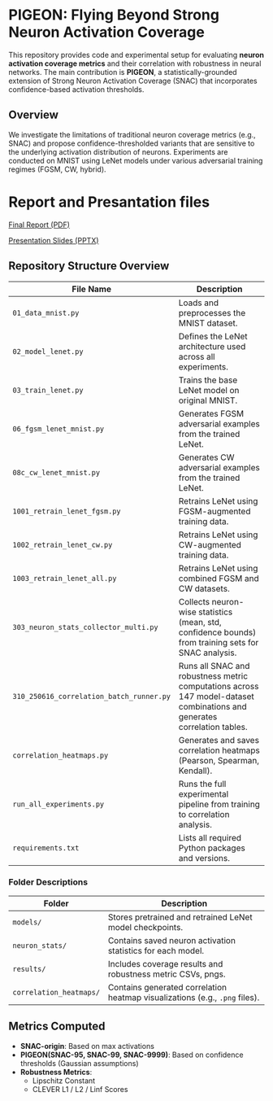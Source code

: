 # PIGEON: Flying Beyond Strong Neuron Activation Coverage

This repository provides code and experimental setup for evaluating **neuron activation coverage metrics** and their correlation with robustness in neural networks. The main contribution is **PIGEON**, a statistically-grounded extension of Strong Neuron Activation Coverage (SNAC) that incorporates confidence-based activation thresholds.

## Overview

We investigate the limitations of traditional neuron coverage metrics (e.g., SNAC) and propose confidence-thresholded variants that are sensitive to the underlying activation distribution of neurons. Experiments are conducted on MNIST using LeNet models under various adversarial training regimes (FGSM, CW, hybrid).

# Report and Presantation files
[Final Report (PDF)](./PIGEON%20Flying%20Beyond%20Strong%20Neuron%20Activation%20Coverage_v3.pdf)

[Presentation Slides (PPTX)](./PPT_PIGEON%20Flying%20Beyond%20Strong%20Neuron%20Activation%20Coverage_Truthworthy%20AI_v2.pdf)

## Repository Structure Overview

| File Name | Description |
|-----------|-------------|
| `01_data_mnist.py` | Loads and preprocesses the MNIST dataset. |
| `02_model_lenet.py` | Defines the LeNet architecture used across all experiments. |
| `03_train_lenet.py` | Trains the base LeNet model on original MNIST. |
| `06_fgsm_lenet_mnist.py` | Generates FGSM adversarial examples from the trained LeNet. |
| `08c_cw_lenet_mnist.py` | Generates CW adversarial examples from the trained LeNet. |
| `1001_retrain_lenet_fgsm.py` | Retrains LeNet using FGSM-augmented training data. |
| `1002_retrain_lenet_cw.py` | Retrains LeNet using CW-augmented training data. |
| `1003_retrain_lenet_all.py` | Retrains LeNet using combined FGSM and CW datasets. |
| `303_neuron_stats_collector_multi.py` | Collects neuron-wise statistics (mean, std, confidence bounds) from training sets for SNAC analysis. |
| `310_250616_correlation_batch_runner.py` | Runs all SNAC and robustness metric computations across 147 model-dataset combinations and generates correlation tables. |
| `correlation_heatmaps.py` | Generates and saves correlation heatmaps (Pearson, Spearman, Kendall). |
| `run_all_experiments.py` | Runs the full experimental pipeline from training to correlation analysis. |
| `requirements.txt` | Lists all required Python packages and versions. |

### Folder Descriptions

| Folder | Description |
|--------|-------------|
| `models/` | Stores pretrained and retrained LeNet model checkpoints. |
| `neuron_stats/` | Contains saved neuron activation statistics for each model. |
| `results/` | Includes coverage results and robustness metric CSVs, pngs. |
| `correlation_heatmaps/` | Contains generated correlation heatmap visualizations (e.g., `.png` files). |

## Metrics Computed

- **SNAC-origin**: Based on max activations
- **PIGEON(SNAC-95, SNAC-99, SNAC-9999)**: Based on confidence thresholds (Gaussian assumptions)
- **Robustness Metrics**:  
  - Lipschitz Constant  
  - CLEVER L1 / L2 / Linf Scores
